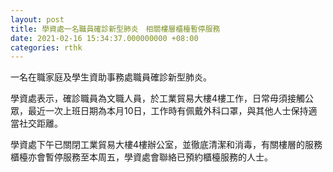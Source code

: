 ```yaml
---
layout: post
title: 學資處一名職員確診新型肺炎　相關樓層櫃檯暫停服務
date: 2021-02-16 15:34:37.000000000 +08:00
categories: rthk
---
```


一名在職家庭及學生資助事務處職員確診新型肺炎。

學資處表示，確診職員為文職人員，於工業貿易大樓4樓工作，日常毋須接觸公眾，最近一次上班日期為本月10日，工作時有佩戴外科口罩，與其他人士保持適當社交距離。

學資處下午已關閉工業貿易大樓4樓辦公室，並徹底清潔和消毒，有關樓層的服務櫃檯亦會暫停服務至本周五，學資處會聯絡已預約櫃檯服務的人士。
